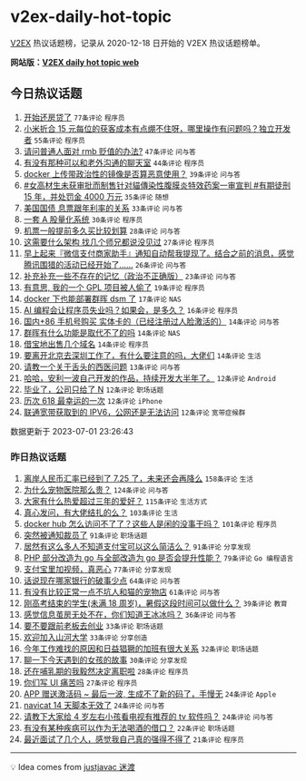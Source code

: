 # v2ex-daily-hot-topic

[V2EX](https://www.v2ex.com/) 热议话题榜，记录从 2020-12-18 日开始的 V2EX 热议话题榜单。

**网站版：[V2EX daily hot topic web](https://boojack.github.io/v2ex-daily-hot-topic-web/)**

## 今日热议话题

<!-- TODAY BEGIN -->

1. [开始还房贷了](https://www.v2ex.com/t/953219) `77条评论` `程序员`
1. [小米折合 15 元每位的获客成本有点绷不住呀，哪里操作有问题吗？独立开发者](https://www.v2ex.com/t/953182) `55条评论` `程序员`
1. [请问普通人面对 rmb 贬值的办法?](https://www.v2ex.com/t/953320) `47条评论` `问与答`
1. [有没有那种可以和老外沟通的聊天室](https://www.v2ex.com/t/953208) `44条评论` `程序员`
1. [docker 上传带政治性的镜像是否算恶意使用？](https://www.v2ex.com/t/953284) `39条评论` `问与答`
1. [#女高材生未获审批而制售针对貓傳染性腹膜炎特效药案一审宣判 #有期徒刑 15 年，并处罚金 4000 万元](https://www.v2ex.com/t/953333) `35条评论` `随想`
1. [美国国债 息票跟年利率的关系](https://www.v2ex.com/t/953233) `33条评论` `问与答`
1. [一套 A 股量化系统](https://www.v2ex.com/t/953256) `30条评论` `程序员`
1. [机票一般提前多久买比较划算](https://www.v2ex.com/t/953196) `28条评论` `问与答`
1. [这需要什么架构 找几个师兄都说没见过](https://www.v2ex.com/t/953239) `27条评论` `程序员`
1. [早上起来『微信支付商家助手』通知自动帮我提现了。结合之前的消息，感觉腾讯围猎的活动已经开始了……](https://www.v2ex.com/t/953190) `26条评论` `问与答`
1. [补充补充一些不存在的记忆（政治不正确版）](https://www.v2ex.com/t/953346) `23条评论` `问与答`
1. [有意思, 我的一个 GPL 项目被人偷了](https://www.v2ex.com/t/953237) `19条评论` `程序员`
1. [docker 下也能部署群晖 dsm 了](https://www.v2ex.com/t/953215) `17条评论` `NAS`
1. [AI 编程会让程序员失业吗？如果会，是多久？](https://www.v2ex.com/t/953306) `16条评论` `程序员`
1. [国内+86 手机号购买 实体卡的（已经注册过人脸激活的）](https://www.v2ex.com/t/953330) `14条评论` `问与答`
1. [群晖有什么功能是取代不了的吗](https://www.v2ex.com/t/953277) `14条评论` `NAS`
1. [借宝地出售几个域名](https://www.v2ex.com/t/953268) `14条评论` `程序员`
1. [要离开北京去深圳工作了，有什么要注意的吗，大佬们](https://www.v2ex.com/t/953258) `14条评论` `生活`
1. [请教一个关于舌头的西医问题](https://www.v2ex.com/t/953339) `13条评论` `问与答`
1. [哈哈，安利一波自己开发的作品，持续开发大半年了。](https://www.v2ex.com/t/953314) `12条评论` `Android`
1. [毕业了，公司只给了 N](https://www.v2ex.com/t/953225) `12条评论` `职场话题`
1. [历次 618 最幸运的一次](https://www.v2ex.com/t/953197) `12条评论` `iPhone`
1. [联通宽带获取到的 IPV6，公网还是无法访问](https://www.v2ex.com/t/953183) `12条评论` `宽带症候群`

数据更新于 2023-07-01 23:26:43

<!-- TODAY END -->

### 昨日热议话题

<!-- YESTERDAY BEGIN -->

1. [离岸人民币汇率已经到了 7.25 了，未来还会再降么](https://www.v2ex.com/t/952927) `158条评论` `生活`
1. [为什么宠物医院那么贵？](https://www.v2ex.com/t/952915) `124条评论` `问与答`
1. [大家有什么热爱超过三年的爱好？](https://www.v2ex.com/t/953032) `115条评论` `生活方式`
1. [真心发问，有大佬结扎的么？](https://www.v2ex.com/t/953000) `103条评论` `生活`
1. [docker hub 怎么访问不了了？这些人是闲的没事干吗？](https://www.v2ex.com/t/952876) `101条评论` `程序员`
1. [突然被通知裁员了](https://www.v2ex.com/t/952885) `91条评论` `职场话题`
1. [居然有这么多人不知道支付宝可以这么简洁么？](https://www.v2ex.com/t/952919) `91条评论` `分享发现`
1. [PHP 部分改造为 go 与全部改造为 go 是否会提升性能？](https://www.v2ex.com/t/953035) `79条评论` `Go 编程语言`
1. [支付宝里加视频，真恶心](https://www.v2ex.com/t/952879) `77条评论` `分享发现`
1. [话说现在哪家银行的破事少点](https://www.v2ex.com/t/952967) `64条评论` `问与答`
1. [有没有比较正常一点不坑人和猫的宠物店](https://www.v2ex.com/t/952871) `61条评论` `问与答`
1. [刚高考结束的学生(未满 18 周岁)，暑假这段时间可以做什么？](https://www.v2ex.com/t/952989) `39条评论` `教育`
1. [感觉信息茧房无处不在，你们知道王冰冰吗？](https://www.v2ex.com/t/953040) `36条评论` `问与答`
1. [要不要跟前老板去创业](https://www.v2ex.com/t/953112) `33条评论` `职场话题`
1. [欢迎加入山河大学](https://www.v2ex.com/t/952971) `33条评论` `分享创造`
1. [今年工作难找的原因和日益猖獗的加班有很大关系](https://www.v2ex.com/t/952962) `32条评论` `职场话题`
1. [聊一下今天遇到的女孩的故事](https://www.v2ex.com/t/953097) `30条评论` `分享发现`
1. [还在哺乳期的我毅然决定离职啦](https://www.v2ex.com/t/952981) `28条评论` `程序员`
1. [你们写 UI 痛苦吗](https://www.v2ex.com/t/953074) `27条评论` `程序员`
1. [APP 赠送激活码 ~ 最后一波, 生成不了新的码了，手慢无](https://www.v2ex.com/t/953047) `24条评论` `Apple`
1. [navicat 14 天脚本无效了](https://www.v2ex.com/t/952939) `24条评论` `问与答`
1. [请教下大家给 4 岁左右小孩看电视有推荐的 tv 软件吗？](https://www.v2ex.com/t/952864) `24条评论` `问与答`
1. [有没有某种疾病可以作为无法喝酒的借口？](https://www.v2ex.com/t/953127) `22条评论` `职场话题`
1. [最近面试了几个人，感觉我自己真的强得不得了](https://www.v2ex.com/t/953106) `21条评论` `程序员`

<!-- YESTERDAY END -->

---

💡 Idea comes from [justjavac 迷渡](https://github.com/justjavac/)
